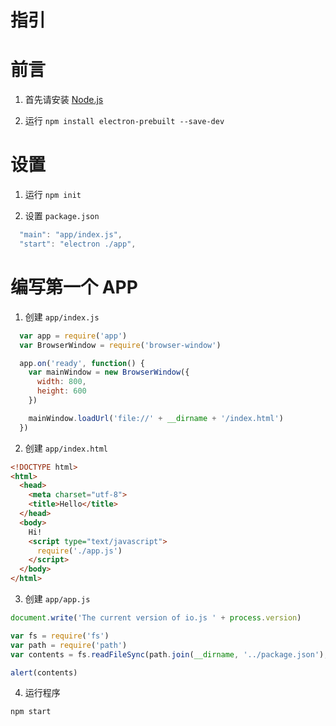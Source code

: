 指引
===

# 前言
1. 首先请安装 [Node.js](https://nodejs.org/)

2. 运行 `npm install electron-prebuilt --save-dev`

# 设置
1. 运行 `npm init`

2. 设置 `package.json`
  ```javascript
    "main": "app/index.js",
    "start": "electron ./app",
  ```

# 编写第一个 APP
1. 创建 `app/index.js`
  ```js
    var app = require('app')
    var BrowserWindow = require('browser-window')

    app.on('ready', function() {
      var mainWindow = new BrowserWindow({
        width: 800,
        height: 600
      })

      mainWindow.loadUrl('file://' + __dirname + '/index.html')
    })
  ```

2. 创建 `app/index.html`
  ```html
  <!DOCTYPE html>
  <html>
    <head>
      <meta charset="utf-8">
      <title>Hello</title>
    </head>
    <body>
      Hi!
      <script type="text/javascript">
        require('./app.js')
      </script>
    </body>
  </html>
  ```

3. 创建 `app/app.js`
  ```js
  document.write('The current version of io.js ' + process.version)

  var fs = require('fs')
  var path = require('path')
  var contents = fs.readFileSync(path.join(__dirname, '../package.json'), 'utf8')

  alert(contents)
  ```

4. 运行程序
  ```bash
  npm start
  ```
